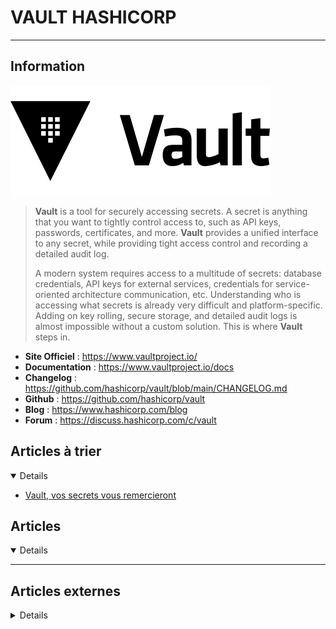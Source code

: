 # VAULT HASHICORP
---

## <i class="fa-solid fa-hashtag"></i> Information

![Logo](../../_media/apps/vault_hashicorp/vault_hashicorp_logo.svg ':size=250 :no-zoom')


> <i class="fa-solid fa-quote-left"></i> **Vault** is a tool for securely accessing secrets. A secret is anything that you want to tightly control access to, such as API keys, passwords, certificates, and more. **Vault** provides a unified interface to any secret, while providing tight access control and recording a detailed audit log.
>
> A modern system requires access to a multitude of secrets: database credentials, API keys for external services, credentials for service-oriented architecture communication, etc. Understanding who is accessing what secrets is already very difficult and platform-specific. Adding on key rolling, secure storage, and detailed audit logs is almost impossible without a custom solution. This is where **Vault** steps in. <i class="fa-solid fa-quote-left fa-rotate-180"></i>


- <i class="fa-solid fa-globe"></i> **Site Officiel** : https://www.vaultproject.io/
- <i class="fa-solid fa-book"></i> **Documentation** : https://www.vaultproject.io/docs
- <i class="fa-solid fa-file-circle-question"></i> **Changelog** : https://github.com/hashicorp/vault/blob/main/CHANGELOG.md
- <i class="fa-brands fa-github"></i> **Github** : https://github.com/hashicorp/vault
- <i class="fab fa-blogger-b"></i> **Blog** : https://www.hashicorp.com/blog
- <i class="fas fa-comments"></i> **Forum** : https://discuss.hashicorp.com/c/vault

## <i class="fa-solid fa-glasses"></i> Articles à trier

<details open>

- [Vault, vos secrets vous remercieront](/atrier/apps/vault_hashicorp_001.md)

</details>

## <i class="fa-regular fa-newspaper"></i> Articles

<details open>

</details>

---

## <i class="fa-solid fa-glasses"></i> Articles externes

<details>

- [A journey with Vault – Teil 1](https://www.netways.de/en/blog/2019/12/06/a-journey-with-vault-part-1/)
- [COMMENT CHOISIR SA MÉTHODE D’AUTHENTIFICATION (AUTH BACKEND) AVEC VAULT ?](http://blog.d2-si.fr/2018/09/20/methode-authentification-vault/)
- [Comment construire un serveur Hashicorp Vault en utilisant Packer et Terraform sur DigitalOcean [Quickstart]](https://www.digitalocean.com/community/tutorials/how-to-build-a-hashicorp-vault-server-using-packer-and-terraform-on-digitalocean-quickstart-fr)
- [Comment construire un serveur Hashicorp Vault en utilisant Packer et Terraform sur DigitalOcean](https://www.digitalocean.com/community/tutorials/how-to-build-a-hashicorp-vault-server-using-packer-and-terraform-on-digitalocean-fr)
- [COMMENT METTRE EN PLACE UNE PKI AVEC VAULT ET DÉLIVRER DES CERTIFICATS TLS VIA DE SIMPLES APPELS API ?](https://blog.d2si.io/2019/09/12/vault-pki/)
- [ENCRYPTION AS A SERVICE : COMMENT FAIRE DISPARAÎTRE LES SECRETS APPLICATIFS AVEC VAULT ET TERRAFORM – PARTIE 3](https://blog.d2si.io/2019/07/01/tutoriel-vault-securiser-application-partie3/)
- [Gardez les clés de votre infrastructure à l’abri avec Vault](https://blog.octo.com/gardez-les-cles-de-votre-infrastructure-a-labri-avec-vault/)
- [Gérer vos secrets avec Vault – Partie 1/2](https://www.linux-pratique.com/2017/10/gerer-vos-secrets-avec-vault/)
- [Gérer vos secrets avec Vault – Partie 2/2](https://www.linux-pratique.com/2017/10/gerer-vos-secrets-avec-vault-partie-22/)
- [Gérez vos secrets Kubernetes dans Vault](https://blog.zwindler.fr/2020/08/31/gerez-vos-secrets-kubernetes-dans-vault/)
- [Gérez vos secrets Kubernetes dans Vault](https://blog.zwindler.fr/2020/08/31/gerez-vos-secrets-kubernetes-dans-vault/)
- [HashiCorp Vault : le cookbook](https://blog.wescale.fr/2019/09/11/vault-cookbook/)
- [How To Build a Hashicorp Vault Server Using Packer and Terraform on DigitalOcean [Quickstart]](https://www.digitalocean.com/community/tutorials/how-to-build-a-hashicorp-vault-server-using-packer-and-terraform-on-digitalocean-quickstart)
- [How To Build a Hashicorp Vault Server Using Packer and Terraform on DigitalOcean](https://www.digitalocean.com/community/tutorials/how-to-build-a-hashicorp-vault-server-using-packer-and-terraform-on-digitalocean)
- [How to check the HashiCorp software version](https://sleeplessbeastie.eu/2021/02/12/how-to-check-the-hashicorp-software-version/)
- [How To Securely Manage Secrets with HashiCorp Vault on Ubuntu 16.04](https://www.digitalocean.com/community/tutorials/how-to-securely-manage-secrets-with-hashicorp-vault-on-ubuntu-16-04)
- [Introduction à Hashicorp Vault](https://www.grottedubarbu.fr/introduction-vault-hashicorp/)
- [Protégez vos secrets avec Hashicorp Vault](https://blog.stephane-robert.info/post/introduction-vault/)
- [Securing Secrets With HashiCorp Vault and Logz.io Security Analytics](https://logz.io/blog/securing-secrets-with-hashicorp-vault-and-logz-io-security-analytics/)
- [SÉCURISER UNE APPLICATION : COMMENT FAIRE DISPARAÎTRE LES SECRETS APPLICATIFS AVEC VAULT ET TERRAFORM – PARTIE 2](https://blog.d2si.io/2019/05/06/tutoriel-vault-securiser-application-partie2/)
- [TUTORIEL : VAULT, DE L'INFRASTRUCTURE AS CODE À L'APPLICATION](https://blog.wescale.fr/2017/09/18/tutoriel-vault-de-linfrastructure-as-code-a-lapplication/)
- [Using Chef & Hashicorp Vault for secrets management](https://shadow-soft.com/using-chef-hashicorp-vault-for-secrets-management/)
- [VAULT : RÉDUIRE SA DÉPENDANCE CODE AVEC VAULT AGENT](https://blog.revolve.team/2021/02/12/vault-dependance-code-vault-agent/)
- [Vault Enterprise Auto Unseal: What is it? How can it help?](https://shadow-soft.com/vault-auto-unseal/)
- [Vault Enterprise Auto Unseal: What is it? How can it help?](https://shadow-soft.com/vault-auto-unseal/)
- [VAULT ET CONSUL, UNE SOLUTION POUR GÉRER DES SECRETS DANS LE PIPELINE CI/CD](http://blog.d2-si.fr/2018/06/26/vault-consul/)

</details>

